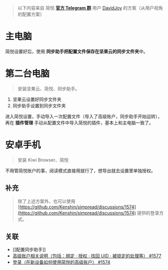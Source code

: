 > 以下内容来自 简悦 [**官方 Telegram 群**](https://t.me/simpread) 用户 [DavidJoy](https://github.com/DavidJoyDong) 的方案（从用户视角的配置方案）

# 主电脑


简悦设置好后，使用 **同步助手把配置文件保存在坚果云的同步文件夹**中。
# 第二台电脑


> 安装坚果云、简悦、同步助手。



1. 坚果云设置好同步文件夹
1. 同步助手设置到同步文件夹



进入简悦设置，手动导入一次配置文件（导入了高级账户，同步助手开始运转），再在 **插件管理** 手动从配置文件中导入简悦的插件，基本上和主电脑一致了。
# 安卓手机


> 安装 Kiwi Browser、简悦



不用管简悦账户的事，阅读模式直接用就行了，想导出就去设置里单独授权。
## 补充


> 除了上述方案外，也可以使用 [https://github.com/Kenshin/simpread/discussions/1574](https://github.com/Kenshin/simpread/discussions/1574) 提供的登录方式。
## 关联
- [[配置同步助手]]
- [高级账户相关说明（包括：绑定 · 授权 · 找回 UID · 被锁定的处理等） #1577](https://github.com/Kenshin/simpread/discussions/1577)
- [登录（在新设备如何使用简悦的高级账户） #1574](https://github.com/Kenshin/simpread/discussions/1574)
